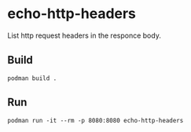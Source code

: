 # echo-http-headers

List http request headers in the responce body.

## Build

`podman build .`

## Run 

`podman run -it --rm -p 8080:8080 echo-http-headers`
